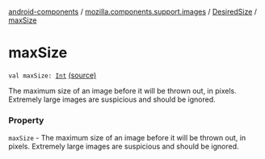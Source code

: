 [android-components](../../index.md) / [mozilla.components.support.images](../index.md) / [DesiredSize](index.md) / [maxSize](./max-size.md)

# maxSize

`val maxSize: `[`Int`](https://kotlinlang.org/api/latest/jvm/stdlib/kotlin/-int/index.html) [(source)](https://github.com/mozilla-mobile/android-components/blob/master/components/support/images/src/main/java/mozilla/components/support/images/DesiredSize.kt#L20)

The maximum size of an image before it will be thrown out, in pixels.
Extremely large images are suspicious and should be ignored.

### Property

`maxSize` - The maximum size of an image before it will be thrown out, in pixels.
Extremely large images are suspicious and should be ignored.
